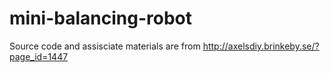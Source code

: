 # mini-balancing-robot
Source code and assisciate materials are from  http://axelsdiy.brinkeby.se/?page_id=1447

